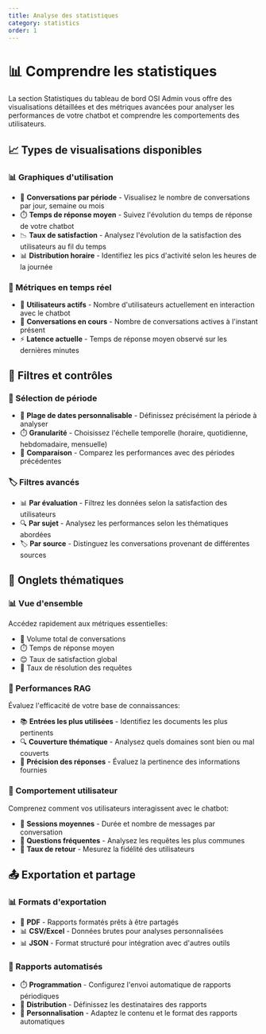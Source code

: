 ```yaml
---
title: Analyse des statistiques
category: statistics
order: 1
---
```


# 📊 Comprendre les statistiques

La section Statistiques du tableau de bord OSI Admin vous offre des visualisations détaillées et des métriques avancées pour analyser les performances de votre chatbot et comprendre les comportements des utilisateurs.

## 📈 Types de visualisations disponibles

### 📊 Graphiques d'utilisation
- 📅 **Conversations par période** - Visualisez le nombre de conversations par jour, semaine ou mois
- ⏱️ **Temps de réponse moyen** - Suivez l'évolution du temps de réponse de votre chatbot
- 📉 **Taux de satisfaction** - Analysez l'évolution de la satisfaction des utilisateurs au fil du temps
- 📊 **Distribution horaire** - Identifiez les pics d'activité selon les heures de la journée

### 🔄 Métriques en temps réel
- 👥 **Utilisateurs actifs** - Nombre d'utilisateurs actuellement en interaction avec le chatbot
- 💬 **Conversations en cours** - Nombre de conversations actives à l'instant présent
- ⚡ **Latence actuelle** - Temps de réponse moyen observé sur les dernières minutes

## 🔎 Filtres et contrôles

### 📅 Sélection de période
- 📆 **Plage de dates personnalisable** - Définissez précisément la période à analyser
- ⏱️ **Granularité** - Choisissez l'échelle temporelle (horaire, quotidienne, hebdomadaire, mensuelle)
- 🔄 **Comparaison** - Comparez les performances avec des périodes précédentes

### 🏷️ Filtres avancés
- 📊 **Par évaluation** - Filtrez les données selon la satisfaction des utilisateurs
- 🔍 **Par sujet** - Analysez les performances selon les thématiques abordées
- 🏷️ **Par source** - Distinguez les conversations provenant de différentes sources

## 📑 Onglets thématiques

### 📊 Vue d'ensemble
Accédez rapidement aux métriques essentielles:
- 💬 Volume total de conversations
- ⏱️ Temps de réponse moyen
- 😊 Taux de satisfaction global
- 🔄 Taux de résolution des requêtes

### 🧠 Performances RAG
Évaluez l'efficacité de votre base de connaissances:
- 📚 **Entrées les plus utilisées** - Identifiez les documents les plus pertinents
- 🔍 **Couverture thématique** - Analysez quels domaines sont bien ou mal couverts
- 🎯 **Précision des réponses** - Évaluez la pertinence des informations fournies

### 👥 Comportement utilisateur
Comprenez comment vos utilisateurs interagissent avec le chatbot:
- 🔄 **Sessions moyennes** - Durée et nombre de messages par conversation
- 📝 **Questions fréquentes** - Analysez les requêtes les plus communes
- 🔄 **Taux de retour** - Mesurez la fidélité des utilisateurs

## 📤 Exportation et partage

### 📊 Formats d'exportation
- 📄 **PDF** - Rapports formatés prêts à être partagés
- 📊 **CSV/Excel** - Données brutes pour analyses personnalisées
- 📊 **JSON** - Format structuré pour intégration avec d'autres outils

### 📅 Rapports automatisés
- ⏱️ **Programmation** - Configurez l'envoi automatique de rapports périodiques
- 📧 **Distribution** - Définissez les destinataires des rapports
- 📄 **Personnalisation** - Adaptez le contenu et le format des rapports automatiques 